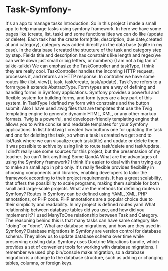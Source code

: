 # Task-Symfony-
It's an app to manage tasks
Introduction: So in this project i made a small app to help manage tasks using symfony framework. In here we have some pages like (create, list, task) and some functionalities we can do like (update or delete). 
Each task has the create form(title, description, due date,created at and category), category was added directlly in the data base (sqlite in my case).
In the data base I created the structure of the task and category step by step. Fields title and description has constrains like length and regex(we can write down just small or big letters, or numbers)
(I am not a big fan of talkie-talkie)
We can emphasize the TaskController and taskType, I think they are really cool. 
TaskController handles the incoming HTTP request, processes it, and returns an HTTP response. In controller we have some routes like (list, view{}, task, task/create, task/update).
TaskType refers to a form type it extends AbstractType. 
Form types are a way of defining and handling forms in Symfony applications. Symfony provides a powerful and flexible system for building forms, and form types are a key part of this system.
In TaskType I defined my form with constrains and the button submit.
Also I have used .twig files that are templates that use the Twig templating engine to generate dynamic HTML, XML, or any other markup formats. 
Twig is a powerful, and developer-friendly templating engine that allows you to write concise and readable templates for your Symfony applications.
In list.html.twig I created two buttons one for updating the task and one for deleting the task, so when a task is created we get send to list/task where we can visualize each task(title) and update or delete them.
It was possible to achive by using link to route task/delete and task/update.
I dind't really use some sources for this project, but the presentasion of my teacher. (so can't link anything)
Some QandA
What are the advantages of using the Symfony framework?
I think it's easier to deal with than trying e.g to make an small app in php only. It's really flexible provides flexibility in choosing components and libraries, 
enabling developers to tailor the framework according to their project requirements. It has a great scalability, that offers the possibility to scale programs, making them suitable for both small and large-scale projects.
What are the methods for defining routes in Symfony?
Routes in Symfony can be defined using YAML, XML, PHP annotations, or PHP code. PHP annotations are a popular choice due to their simplicity and readability.
In my project is defined routes.yaml
What relationship between database tables did you use, and how did you implement it?
I used ManyToOne relationship between Task and Category. The reasoning behind this is that many tasks can have same category like "doing" or "done".
What are database migrations, and how are they used in Symfony?
Database migrations in Symfony are version control for database schema. They allow us to update database schema over time while preserving existing data. 
Symfony uses Doctrine Migrations bundle, which provides a set of convenient tools for working with database migrations.
I remember we used php bin/console make:migration, so a database migration is a change to the database structure, such as adding or changing tables, columns, or foreign keys.

